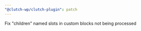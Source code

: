 ```yaml
---
"@clutch-wp/clutch-plugin": patch
---
```


Fix "children" named slots in custom blocks not being processed
